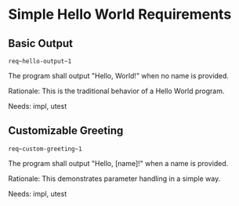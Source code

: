 # Simple Hello World Requirements

## Basic Output
`req~hello-output~1`

The program shall output "Hello, World!" when no name is provided.

Rationale:
This is the traditional behavior of a Hello World program.

Needs: impl, utest

## Customizable Greeting
`req~custom-greeting~1`

The program shall output "Hello, [name]!" when a name is provided.

Rationale:
This demonstrates parameter handling in a simple way.

Needs: impl, utest 